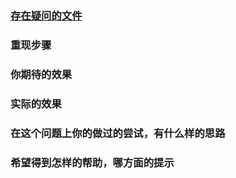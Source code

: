 ### [存在疑问的文件](完整文件路径)

### 重现步骤

### 你期待的效果

### 实际的效果

### 在这个问题上你的做过的尝试，有什么样的思路

### 希望得到怎样的帮助，哪方面的提示
